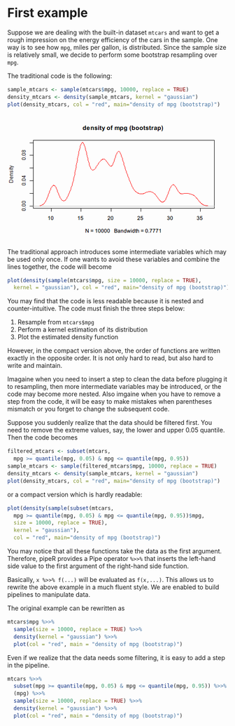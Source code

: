

# First example

Suppose we are dealing with the built-in dataset `mtcars` and want to get a rough impression on the energy efficiency of the cars in the sample. One way is to see how `mpg`, miles per gallon, is distributed. Since the sample size is relatively small, we decide to perform some bootstrap resampling over `mpg`.

The traditional code is the following:


```r
sample_mtcars <- sample(mtcars$mpg, 10000, replace = TRUE)
density_mtcars <- density(sample_mtcars, kernel = "gaussian")
plot(density_mtcars, col = "red", main="density of mpg (bootstrap)")
```

![plot of chunk bootstrap](figure/bootstrap.png) 

The traditional approach introduces some intermediate variables which may be used only once. If one wants to avoid these variables and combine the lines together, the code will become

```r
plot(density(sample(mtcars$mpg, size = 10000, replace = TRUE), 
  kernel = "gaussian"), col = "red", main="density of mpg (bootstrap)")
```

You may find that the code is less readable because it is nested and counter-intuitive.
The code must finish the three steps below: 

1. Resample from `mtcars$mpg`
2. Perform a kernel estimation of its distribution
3. Plot the estimated density function

However, in the compact version above, the order of functions are written exactly in the opposite order. It is not only hard to read, but also hard to write and maintain. 

Imagaine when you need to insert a step to clean the data before plugging it to resampling, then more intermediate variables may be introduced, or the code may become more nested. Also imgaine when you have to remove a step from the code, it will be easy to make mistakes when parentheses mismatch or you forget to change the subsequent code.

Suppose you suddenly realize that the data should be filtered first. You need to remove the extreme values, say, the lower and upper 0.05 quantile. Then the code becomes

```r
filtered_mtcars <- subset(mtcars,
  mpg >= quantile(mpg, 0.05) & mpg <= quantile(mpg, 0.95))
sample_mtcars <- sample(filtered_mtcars$mpg, 10000, replace = TRUE)
density_mtcars <- density(sample_mtcars, kernel = "gaussian")
plot(density_mtcars, col = "red", main="density of mpg (bootstrap)")
```

or a compact version which is hardly readable:

```r
plot(density(sample(subset(mtcars,
  mpg >= quantile(mpg, 0.05) & mpg <= quantile(mpg, 0.95))$mpg, 
  size = 10000, replace = TRUE), 
  kernel = "gaussian"), 
  col = "red", main="density of mpg (bootstrap)")
```

You may notice that all these functions take the data as the first argument. Therefore, pipeR provides a Pipe operator `%>>%` that inserts the left-hand side value to the first argument of the right-hand side function.

Basically, `x %>>% f(...)` will be evaluated as `f(x,...)`. This allows us to rewrite the above example in a much fluent style. We are enabled to build pipelines to manipulate data.

The original example can be rewritten as

```r
mtcars$mpg %>>%
  sample(size = 10000, replace = TRUE) %>>%
  density(kernel = "gaussian") %>>%
  plot(col = "red", main = "density of mpg (bootstrap)")
```

Even if we realize that the data needs some filtering, it is easy to add a step in the pipeline.

```r
mtcars %>>%
  subset(mpg >= quantile(mpg, 0.05) & mpg <= quantile(mpg, 0.95)) %>>%
  (mpg) %>>%
  sample(size = 10000, replace = TRUE) %>>%
  density(kernel = "gaussian") %>>%
  plot(col = "red", main = "density of mpg (bootstrap)")
```
